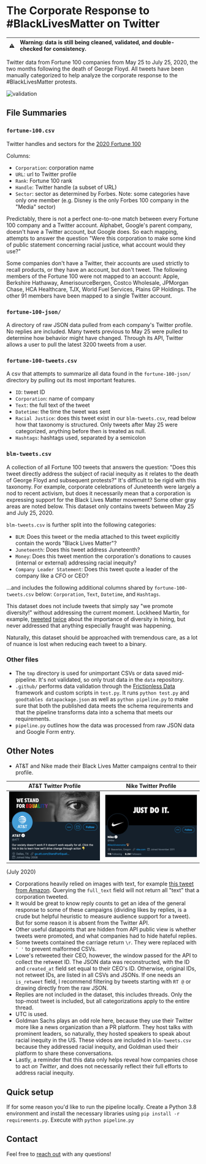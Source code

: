 # The Corporate Response to #BlackLivesMatter on Twitter

| :warning:  | Warning: data is still being cleaned, validated, and double-checked for consistency.       |
|---------------|:------------------------|

Twitter data from Fortune 100 companies from May 25 to July 25, 2020, the two months following the death of George Floyd. All tweets have been manually categorized to help analyze the corporate response to the #BlackLivesMatter protests.

![validation](https://github.com/kmcelwee/fortune-100-blm/workflows/validation/badge.svg)

## File Summaries

### `fortune-100.csv`

Twitter handles and sectors for the [2020 Fortune 100](https://fortune.com/fortune500/2020/search/)

Columns:

- `Corporation`: corporation name
- `URL`: url to Twitter profile
- `Rank`: Fortune 100 rank
- `Handle`: Twitter handle (a subset of URL)
- `Sector`: sector as determined by Forbes. Note: some categories have only one member (e.g. Disney is the only Forbes 100 company in the "Media" sector)

Predictably, there is not a perfect one-to-one match between every Fortune 100 company and a Twitter account. Alphabet, Google's parent company, doesn't have a Twitter account, but Google does. So each mapping, attempts to answer the question "Were this corporation to make some kind of public statement concerning racial justice, what account would they use?"

Some companies don't have a Twitter, their accounts are used strictly to recall products, or they have an account, but don't tweet. The following members of the Fortune 100 were not mapped to an account: Apple, Berkshire Hathaway, AmerisourceBergen, Costco Wholesale, JPMorgan Chase, HCA Healthcare, TJX, World Fuel Services, Plains GP Holdings. The other 91 members have been mapped to a single Twitter account.

### `fortune-100-json/`

A directory of raw JSON data pulled from each company's Twitter profile. No replies are included. Many tweets previous to May 25 were pulled to determine how behavior might have changed. Through its API, Twitter allows a user to pull the latest 3200 tweets from a user.

### `fortune-100-tweets.csv`

A csv that attempts to summarize all data found in the `fortune-100-json/` directory by pulling out its most important features.

- `ID`: tweet ID
- `Corporation`: name of company
- `Text`: the full text of the tweet
- `Datetime`: the time the tweet was sent
- `Racial Justice`: does this tweet exist in our `blm-tweets.csv`, read below how that taxonomy is structured. Only tweets after May 25 were categorized, anything before then is treated as null.
- `Hashtags`: hashtags used, separated by a semicolon

### `blm-tweets.csv`

A collection of all Fortune 100 tweets that answers the question: "Does this tweet directly address the subject of racial inequity as it relates to the death of George Floyd and subsequent protests?" It's difficult to be rigid with this taxonomy. For example, corporate celebrations of Juneteenth were largely a nod to recent activism, but does it necessarily mean that a corporation is expressing support for the Black Lives Matter movement? Some other gray areas are noted below. This dataset only contains tweets between May 25 and July 25, 2020.

`blm-tweets.csv` is further split into the following categories:

- `BLM`: Does this tweet or the media attached to this tweet explicitly contain the words "Black Lives Matter"?
- `Juneteenth`: Does this tweet address Juneteenth?
- `Money`: Does this tweet mention the corporation's donations to causes (internal or external) addressing racial inequity?
- `Company Leader Statement`: Does this tweet quote a leader of the company like a CFO or CEO?

...and includes the following additional columns shared by `fortune-100-tweets.csv` below: `Corporation`, `Text`, `Datetime`, and `Hashtags`.

This dataset does not include tweets that simply say "we promote diversity!" without addressing the current moment. Lockheed Martin, for example, [tweeted](https://twitter.com/LockheedMartin/status/1283068743569092608) [twice](https://twitter.com/LockheedMartin/status/1265643928159694849) about the importance of diversity in hiring, but never addressed that anything especially fraught was happening.

Naturally, this dataset should be approached with tremendous care, as a lot of nuance is lost when reducing each tweet to a binary.

### Other files
- The `tmp` directory is used for unimportant CSVs or data saved mid-pipeline. It's not validated, so only trust data in the `data` repository.
- `.github/` performs data validation through the [Frictionless Data](https://frictionlessdata.io/) framework and custom scripts in `test.py`. It runs `python test.py` and `goodtables datapackage.json` as well as `python pipeline.py` to make sure that both the published data meets the schema requirements and that the pipeline transforms data into a schema that meets our requirements.
- `pipeline.py` outlines how the data was processed from raw JSON data and Google Form entry.

## Other Notes

- AT&T and Nike made their Black Lives Matter campaigns central to their profile.

AT&T Twitter Profile               |  Nike Twitter Profile 
:-------------------------:|:-------------------------:
![att profile picture](docs/att.png) | ![nike profile picture.png](docs/nike.png)

(July 2020)

- Corporations heavily relied on images with text, for example [this tweet from Amazon](https://twitter.com/amazon/status/1267140211861073927). Querying the `full_text` field will not return all "text" that a corporation tweeted.
- It would be great to know reply counts to get an idea of the general response to some of these campaigns (dividing likes by replies, is a crude but helpful heuristic to measure audience support for a tweet). But for some reason it is absent from the Twitter API.
- Other useful datapoints that are hidden from API public view is whether tweets were promoted, and what companies had to hide hateful replies.
- Some tweets contained the carriage return `\r`. They were replaced with `' '` to prevent malformed CSVs.
- Lowe's retweeted their CEO, however, the window passed for the API to collect the retweet ID. The JSON data was reconstructed, with the ID and `created_at` field set equal to their CEO's ID. Otherwise, original IDs, not retweet IDs, are listed in all CSVs and JSONs. If one needs an `is_retweet` field, I recommend filtering by tweets starting with `RT @` or drawing directly from the raw JSON.
- Replies are not included in the dataset, this includes threads. Only the top-most tweet is included, but all categorizations apply to the entire thread.
- UTC is used.
- Goldman Sachs plays an odd role here, because they use their Twitter more like a news organization than a PR platform. They host talks with prominent leaders, so naturally, they hosted speakers to speak about racial inequity in the US. These videos are included in `blm-tweets.csv` because they addressed racial inequity, and Goldman used their platform to share these conversations.
- Lastly, a reminder that this data only helps reveal how companies chose to act *on Twitter*, and does not necessarily reflect their full efforts to address racial inequity.

## Quick setup

If for some reason you'd like to run the pipeline locally. Create a Python 3.8 environment and install the necessary libraries using `pip install -r requirements.py`. Execute with `python pipeline.py`

## Contact

Feel free to [reach out](mailto:kevinrmcelwee@gmail.com) with any questions!
